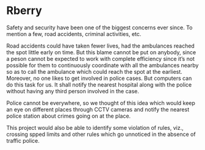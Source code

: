 # Rberry
Safety and security have been one of the biggest concerns ever since. To mention a few, road accidents, criminal activities, etc.

Road accidents could have taken fewer lives, had the ambulances reached the spot little early on time. But this blame cannot be put on anybody, since a peson cannot be expected to work with complete efficiency since it’s not possible for them to continuously coordinate with all the ambulances nearby so as to call the ambulance which could reach the spot at the earliest. Moreover, no one likes to get involved in police cases. But computers can do this task for us. It shall notify the nearest hospital along with the police without having any third person involved in the case.

Police cannot be everywhere, so we thought of this idea which would keep an eye on different places through CCTV cameras and notify the nearest police station about crimes going on at the place.

This project would also be able to identify some violation of rules, viz., crossing spped limits and other rules which go unnoticed in the absence of traffic police.
